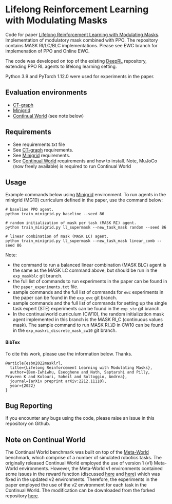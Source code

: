 # Lifelong Reinforcement Learning with Modulating Masks
Code for paper [Lifelong Reinforcement Learning with Modulating Masks](https://arxiv.org/abs/2212.11110).
Implementation of modulatory mask combined with PPO. The repository contains MASK RI/LC/BLC implementations. Please see EWC branch for implemenation of PPO and Online EWC.

The code was developed on top of the existing [DeepRL](https://github.com/ShangtongZhang/DeepRL) repository, extending PPO RL agents to lifelong learning setting.

Python 3.9 and PyTorch 1.12.0 were used for experiments in the paper.

## Evaluation environments
- [CT-graph](https://github.com/soltoggio/CT-graph)
- [Minigrid](https://github.com/Farama-Foundation/gym-minigrid)
- [Continual World](https://github.com/awarelab/continual_world) (see note below)

## Requirements
- See requirements.txt file
- See [CT-graph](https://github.com/soltoggio/CT-graph) requirements.
- See [Minigrid](https://github.com/Farama-Foundation/gym-minigrid) requirements.
- See [Continual World](https://github.com/dlpbc/continual_world) requirements and how to install. Note, MuJoCo (now freely available) is required to run Continual World

## Usage
Example commands below using [Minigrid](https://github.com/Farama-Foundation/gym-minigrid) environment.
To run agents in the minigrid (MG10) curriculum defined in the paper, use the command below:

```
# baseline PPO agent.
python train_minigrid.py baseline --seed 86

# random initialization of mask per task (MASK RI) agent.
python train_minigrid.py ll_supermask --new_task_mask random --seed 86

# linear combination of mask (MASK LC) agent.
python train_minigrid.py ll_supermask --new_task_mask linear_comb --seed 86
```

Note: 
- the command to run a balanced linear combination (MASK BLC) agent is the same as the MASK LC command above, but should be run in the `exp_maskblc` git branch.
- the full list of commands to run experiments in the paper can be found in the `paper_experiments.txt` file.
- sample commands and the full list of commands for `ewc` experiments in the paper can be found in the `exp_ewc` git branch. 
- sample commands and the full list of commands for setting up the single task expert (STE) experiments can be found in the `exp_ste` git branch.
- In the continualworld curriculum (CW10), the random initialization mask agent implemented in this branch is the MASK RI\_C (continuous values mask). The sample command to run MASK RI_\D in CW10 can be found in the `exp_maskri_discrete_mask_cw10` git branch.


#### BibTex
To cite this work, please use the information below. Thanks.
```
@article{esbn2022masklrl,
  title={Lifelong Reinforcement Learning with Modulating Masks},
  author={Ben-Iwhiwhu, Eseoghene and Nath, Saptarshi and Pilly, Praveen K and Kolouri, Soheil and Soltoggio, Andrea},
  journal={arXiv preprint arXiv:2212.11110},
  year={2022}
}
```

## Bug Reporting
If you encounter any bugs using the code, please raise an issue in this repository on Github.

## Note on Continual World
The Continual World benchmark was built on top of the [Meta-World](https://github.com/rlworkgroup/metaworld) benchmark, which comprise of a number of simulated robotics tasks. The originally released Continual World employed the use of version 1 (v1) Meta-World environments. However, the Meta-World v1 environments contained some issues in the reward function (discussed [here](https://github.com/rlworkgroup/metaworld/issues/226) and [here](https://github.com/awarelab/continual_world/issues/2)) which was fixed in the updated v2 environments. Therefore, the experiments in the paper employed the use of the v2 environment for each task in the Continual World. The modification can be downloaded from the forked repository [here](https://github.com/dlpbc/continual_world).
